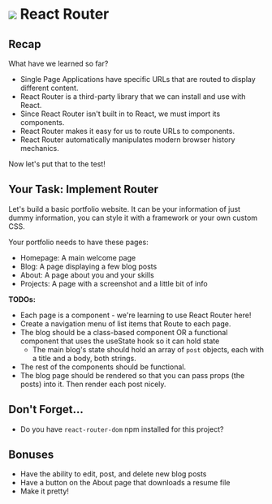 # ![](https://ga-dash.s3.amazonaws.com/production/assets/logo-9f88ae6c9c3871690e33280fcf557f33.png) React Router 

## Recap

What have we learned so far?
* Single Page Applications have specific URLs that are routed to display different content.
* React Router is a third-party library that we can install and use with React.
* Since React Router isn't built in to React, we must import its components.
* React Router makes it easy for us to route URLs to components.
* React Router automatically manipulates modern browser history mechanics.

Now let's put that to the test!

## Your Task: Implement Router

Let's build a basic portfolio website. It can be your information of just dummy information, you can style it with a framework or your own custom CSS.

Your portfolio needs to have these pages:

- Homepage: A main welcome page
- Blog: A page displaying a few blog posts
- About: A page about you and your skills
- Projects: A page with a screenshot and a little bit of info

**TODOs:**

- Each page is a component - we're learning to use React Router here!
- Create a navigation menu of list items that Route to each page.
- The blog should be a class-based component OR a functional component that uses the useState hook so it can hold state
  - The main blog's state should hold an array of `post` objects, each with a title and a body, both strings.
- The rest of the components should be functional.
- The blog page should be rendered so that you can pass props (the posts) into it. Then render each post nicely.

## Don't Forget...

* Do you have `react-router-dom` npm installed for this project?


## Bonuses

- Have the ability to edit, post, and delete new blog posts
- Have a button on the About page that downloads a resume file
- Make it pretty!
